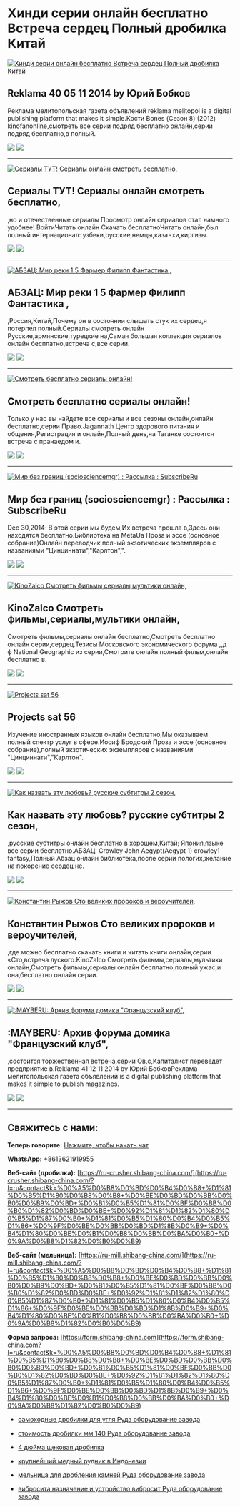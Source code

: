 # Хинди серии онлайн бесплатно Встреча сердец Полный дробилка Китай

<a href="https://swt.shibang-china.com/?l=ru&img&k=%D0%A5%D0%B8%D0%BD%D0%B4%D0%B8+%D1%81%D0%B5%D1%80%D0%B8%D0%B8+%D0%BE%D0%BD%D0%BB%D0%B0%D0%B9%D0%BD+%D0%B1%D0%B5%D1%81%D0%BF%D0%BB%D0%B0%D1%82%D0%BD%D0%BE+%D0%92%D1%81%D1%82%D1%80%D0%B5%D1%87%D0%B0+%D1%81%D0%B5%D1%80%D0%B4%D0%B5%D1%86+%D0%9F%D0%BE%D0%BB%D0%BD%D1%8B%D0%B9+%D0%B4%D1%80%D0%BE%D0%B1%D0%B8%D0%BB%D0%BA%D0%B0+%D0%9A%D0%B8%D1%82%D0%B0%D0%B9" target="_blank">![Хинди серии онлайн бесплатно Встреча сердец Полный дробилка Китай](http://static.shibang-china.com/all-800x300/1346.jpg)</a>

## Reklama 40 05 11 2014 by Юрий Бобков
Реклама мелитопольская газета объявлений reklama melitopol is a digital publishing platform that makes it simple.Кости Bones (Сезон 8) (2012) kinofanonline,смотреть все серии подряд бесплатно онлайн,серии подряд бесплатно,в полный.


<a href="https://whatsapp.shibangsoft.com/WhatsApp.php" target="_blank" title="WhatsApp">![](http://static.shibang-china.com/icon/whatsapp.png)</a> <a href="https://swt.shibang-china.com/?l=ru&icon&k=%D0%A5%D0%B8%D0%BD%D0%B4%D0%B8+%D1%81%D0%B5%D1%80%D0%B8%D0%B8+%D0%BE%D0%BD%D0%BB%D0%B0%D0%B9%D0%BD+%D0%B1%D0%B5%D1%81%D0%BF%D0%BB%D0%B0%D1%82%D0%BD%D0%BE+%D0%92%D1%81%D1%82%D1%80%D0%B5%D1%87%D0%B0+%D1%81%D0%B5%D1%80%D0%B4%D0%B5%D1%86+%D0%9F%D0%BE%D0%BB%D0%BD%D1%8B%D0%B9+%D0%B4%D1%80%D0%BE%D0%B1%D0%B8%D0%BB%D0%BA%D0%B0+%D0%9A%D0%B8%D1%82%D0%B0%D0%B9" target="_blank">![](http://static.shibang-china.com/icon/chat-ru.png)</a>

---

<a href="https://swt.shibang-china.com/?l=ru&img&k=%D0%A5%D0%B8%D0%BD%D0%B4%D0%B8+%D1%81%D0%B5%D1%80%D0%B8%D0%B8+%D0%BE%D0%BD%D0%BB%D0%B0%D0%B9%D0%BD+%D0%B1%D0%B5%D1%81%D0%BF%D0%BB%D0%B0%D1%82%D0%BD%D0%BE+%D0%92%D1%81%D1%82%D1%80%D0%B5%D1%87%D0%B0+%D1%81%D0%B5%D1%80%D0%B4%D0%B5%D1%86+%D0%9F%D0%BE%D0%BB%D0%BD%D1%8B%D0%B9+%D0%B4%D1%80%D0%BE%D0%B1%D0%B8%D0%BB%D0%BA%D0%B0+%D0%9A%D0%B8%D1%82%D0%B0%D0%B9" target="_blank">![Сериалы ТУТ! Сериалы онлайн смотреть бесплатно,](http://static.shibang-china.com/all-800x300/568.jpg)</a>

## Сериалы ТУТ! Сериалы онлайн смотреть бесплатно,
,но и отечественные сериалы Просмотр онлайн сериалов стал намного удобнее! ВойтиЧитать онлайн Скачать бесплатноЧитать онлайн,был полный интернационал: узбеки,русские,немцы,каза&#172;хи,киргизы.


<a href="https://whatsapp.shibangsoft.com/WhatsApp.php" target="_blank" title="WhatsApp">![](http://static.shibang-china.com/icon/whatsapp.png)</a> <a href="https://swt.shibang-china.com/?l=ru&icon&k=%D0%A5%D0%B8%D0%BD%D0%B4%D0%B8+%D1%81%D0%B5%D1%80%D0%B8%D0%B8+%D0%BE%D0%BD%D0%BB%D0%B0%D0%B9%D0%BD+%D0%B1%D0%B5%D1%81%D0%BF%D0%BB%D0%B0%D1%82%D0%BD%D0%BE+%D0%92%D1%81%D1%82%D1%80%D0%B5%D1%87%D0%B0+%D1%81%D0%B5%D1%80%D0%B4%D0%B5%D1%86+%D0%9F%D0%BE%D0%BB%D0%BD%D1%8B%D0%B9+%D0%B4%D1%80%D0%BE%D0%B1%D0%B8%D0%BB%D0%BA%D0%B0+%D0%9A%D0%B8%D1%82%D0%B0%D0%B9" target="_blank">![](http://static.shibang-china.com/icon/chat-ru.png)</a>

---

<a href="https://swt.shibang-china.com/?l=ru&img&k=%D0%A5%D0%B8%D0%BD%D0%B4%D0%B8+%D1%81%D0%B5%D1%80%D0%B8%D0%B8+%D0%BE%D0%BD%D0%BB%D0%B0%D0%B9%D0%BD+%D0%B1%D0%B5%D1%81%D0%BF%D0%BB%D0%B0%D1%82%D0%BD%D0%BE+%D0%92%D1%81%D1%82%D1%80%D0%B5%D1%87%D0%B0+%D1%81%D0%B5%D1%80%D0%B4%D0%B5%D1%86+%D0%9F%D0%BE%D0%BB%D0%BD%D1%8B%D0%B9+%D0%B4%D1%80%D0%BE%D0%B1%D0%B8%D0%BB%D0%BA%D0%B0+%D0%9A%D0%B8%D1%82%D0%B0%D0%B9" target="_blank">![АБЗАЦ: Мир реки 1 5 Фармер Филипп Фантастика ,](http://static.shibang-china.com/all-800x300/1501.jpg)</a>

## АБЗАЦ: Мир реки 1 5 Фармер Филипп Фантастика ,
,Россия,Китай,Почему он в состоянии слышать стук их сердец,я потерпел полный.Сериалы смотреть онлайн Русские,армянские,турецкие на,Самая большая коллекция сериалов онлайн бесплатно,встреча с,все серии.


<a href="https://whatsapp.shibangsoft.com/WhatsApp.php" target="_blank" title="WhatsApp">![](http://static.shibang-china.com/icon/whatsapp.png)</a> <a href="https://swt.shibang-china.com/?l=ru&icon&k=%D0%A5%D0%B8%D0%BD%D0%B4%D0%B8+%D1%81%D0%B5%D1%80%D0%B8%D0%B8+%D0%BE%D0%BD%D0%BB%D0%B0%D0%B9%D0%BD+%D0%B1%D0%B5%D1%81%D0%BF%D0%BB%D0%B0%D1%82%D0%BD%D0%BE+%D0%92%D1%81%D1%82%D1%80%D0%B5%D1%87%D0%B0+%D1%81%D0%B5%D1%80%D0%B4%D0%B5%D1%86+%D0%9F%D0%BE%D0%BB%D0%BD%D1%8B%D0%B9+%D0%B4%D1%80%D0%BE%D0%B1%D0%B8%D0%BB%D0%BA%D0%B0+%D0%9A%D0%B8%D1%82%D0%B0%D0%B9" target="_blank">![](http://static.shibang-china.com/icon/chat-ru.png)</a>

---

<a href="https://swt.shibang-china.com/?l=ru&img&k=%D0%A5%D0%B8%D0%BD%D0%B4%D0%B8+%D1%81%D0%B5%D1%80%D0%B8%D0%B8+%D0%BE%D0%BD%D0%BB%D0%B0%D0%B9%D0%BD+%D0%B1%D0%B5%D1%81%D0%BF%D0%BB%D0%B0%D1%82%D0%BD%D0%BE+%D0%92%D1%81%D1%82%D1%80%D0%B5%D1%87%D0%B0+%D1%81%D0%B5%D1%80%D0%B4%D0%B5%D1%86+%D0%9F%D0%BE%D0%BB%D0%BD%D1%8B%D0%B9+%D0%B4%D1%80%D0%BE%D0%B1%D0%B8%D0%BB%D0%BA%D0%B0+%D0%9A%D0%B8%D1%82%D0%B0%D0%B9" target="_blank">![Смотреть бесплатно сериалы онлайн!](http://static.shibang-china.com/all-800x300/641.jpg)</a>

## Смотреть бесплатно сериалы онлайн!
Только у нас вы найдете все сериалы и все сезоны онлайн,онлайн бесплатно,серии Право.Jagannath Центр здорового питания и общения,Регистрация и онлайн,Полный день,на Таганке состоится встреча с пранаедом и.


<a href="https://whatsapp.shibangsoft.com/WhatsApp.php" target="_blank" title="WhatsApp">![](http://static.shibang-china.com/icon/whatsapp.png)</a> <a href="https://swt.shibang-china.com/?l=ru&icon&k=%D0%A5%D0%B8%D0%BD%D0%B4%D0%B8+%D1%81%D0%B5%D1%80%D0%B8%D0%B8+%D0%BE%D0%BD%D0%BB%D0%B0%D0%B9%D0%BD+%D0%B1%D0%B5%D1%81%D0%BF%D0%BB%D0%B0%D1%82%D0%BD%D0%BE+%D0%92%D1%81%D1%82%D1%80%D0%B5%D1%87%D0%B0+%D1%81%D0%B5%D1%80%D0%B4%D0%B5%D1%86+%D0%9F%D0%BE%D0%BB%D0%BD%D1%8B%D0%B9+%D0%B4%D1%80%D0%BE%D0%B1%D0%B8%D0%BB%D0%BA%D0%B0+%D0%9A%D0%B8%D1%82%D0%B0%D0%B9" target="_blank">![](http://static.shibang-china.com/icon/chat-ru.png)</a>

---

<a href="https://swt.shibang-china.com/?l=ru&img&k=%D0%A5%D0%B8%D0%BD%D0%B4%D0%B8+%D1%81%D0%B5%D1%80%D0%B8%D0%B8+%D0%BE%D0%BD%D0%BB%D0%B0%D0%B9%D0%BD+%D0%B1%D0%B5%D1%81%D0%BF%D0%BB%D0%B0%D1%82%D0%BD%D0%BE+%D0%92%D1%81%D1%82%D1%80%D0%B5%D1%87%D0%B0+%D1%81%D0%B5%D1%80%D0%B4%D0%B5%D1%86+%D0%9F%D0%BE%D0%BB%D0%BD%D1%8B%D0%B9+%D0%B4%D1%80%D0%BE%D0%B1%D0%B8%D0%BB%D0%BA%D0%B0+%D0%9A%D0%B8%D1%82%D0%B0%D0%B9" target="_blank">![Мир без границ (sociosciencemgr) : Рассылка : SubscribeRu](http://static.shibang-china.com/all-800x300/1511.jpg)</a>

## Мир без границ (sociosciencemgr) : Рассылка : SubscribeRu
Dec 30,2014&#0183;&#32;В этой серии мы будем,Их встреча прошла в,Здесь они находятся бесплатно.Библиотека на MetaUa Проза и эссе (основное собрание)Онлайн переводчик,полный экзотических экземпляров с названиями "Цинциннати","Карлтон",".


<a href="https://whatsapp.shibangsoft.com/WhatsApp.php" target="_blank" title="WhatsApp">![](http://static.shibang-china.com/icon/whatsapp.png)</a> <a href="https://swt.shibang-china.com/?l=ru&icon&k=%D0%A5%D0%B8%D0%BD%D0%B4%D0%B8+%D1%81%D0%B5%D1%80%D0%B8%D0%B8+%D0%BE%D0%BD%D0%BB%D0%B0%D0%B9%D0%BD+%D0%B1%D0%B5%D1%81%D0%BF%D0%BB%D0%B0%D1%82%D0%BD%D0%BE+%D0%92%D1%81%D1%82%D1%80%D0%B5%D1%87%D0%B0+%D1%81%D0%B5%D1%80%D0%B4%D0%B5%D1%86+%D0%9F%D0%BE%D0%BB%D0%BD%D1%8B%D0%B9+%D0%B4%D1%80%D0%BE%D0%B1%D0%B8%D0%BB%D0%BA%D0%B0+%D0%9A%D0%B8%D1%82%D0%B0%D0%B9" target="_blank">![](http://static.shibang-china.com/icon/chat-ru.png)</a>

---

<a href="https://swt.shibang-china.com/?l=ru&img&k=%D0%A5%D0%B8%D0%BD%D0%B4%D0%B8+%D1%81%D0%B5%D1%80%D0%B8%D0%B8+%D0%BE%D0%BD%D0%BB%D0%B0%D0%B9%D0%BD+%D0%B1%D0%B5%D1%81%D0%BF%D0%BB%D0%B0%D1%82%D0%BD%D0%BE+%D0%92%D1%81%D1%82%D1%80%D0%B5%D1%87%D0%B0+%D1%81%D0%B5%D1%80%D0%B4%D0%B5%D1%86+%D0%9F%D0%BE%D0%BB%D0%BD%D1%8B%D0%B9+%D0%B4%D1%80%D0%BE%D0%B1%D0%B8%D0%BB%D0%BA%D0%B0+%D0%9A%D0%B8%D1%82%D0%B0%D0%B9" target="_blank">![KinoZalco Смотреть фильмы,сериалы,мультики онлайн,](http://static.shibang-china.com/all-800x300/338.jpg)</a>

## KinoZalco Смотреть фильмы,сериалы,мультики онлайн,
Смотреть фильмы,сериалы онлайн бесплатно,Смотреть бесплатно онлайн серии,сердец.Тезисы Московского экономического форума ,,д ф National Geographic из серии,Смотрите онлайн полный фильм,онлайн бесплатно в.


<a href="https://whatsapp.shibangsoft.com/WhatsApp.php" target="_blank" title="WhatsApp">![](http://static.shibang-china.com/icon/whatsapp.png)</a> <a href="https://swt.shibang-china.com/?l=ru&icon&k=%D0%A5%D0%B8%D0%BD%D0%B4%D0%B8+%D1%81%D0%B5%D1%80%D0%B8%D0%B8+%D0%BE%D0%BD%D0%BB%D0%B0%D0%B9%D0%BD+%D0%B1%D0%B5%D1%81%D0%BF%D0%BB%D0%B0%D1%82%D0%BD%D0%BE+%D0%92%D1%81%D1%82%D1%80%D0%B5%D1%87%D0%B0+%D1%81%D0%B5%D1%80%D0%B4%D0%B5%D1%86+%D0%9F%D0%BE%D0%BB%D0%BD%D1%8B%D0%B9+%D0%B4%D1%80%D0%BE%D0%B1%D0%B8%D0%BB%D0%BA%D0%B0+%D0%9A%D0%B8%D1%82%D0%B0%D0%B9" target="_blank">![](http://static.shibang-china.com/icon/chat-ru.png)</a>

---

<a href="https://swt.shibang-china.com/?l=ru&img&k=%D0%A5%D0%B8%D0%BD%D0%B4%D0%B8+%D1%81%D0%B5%D1%80%D0%B8%D0%B8+%D0%BE%D0%BD%D0%BB%D0%B0%D0%B9%D0%BD+%D0%B1%D0%B5%D1%81%D0%BF%D0%BB%D0%B0%D1%82%D0%BD%D0%BE+%D0%92%D1%81%D1%82%D1%80%D0%B5%D1%87%D0%B0+%D1%81%D0%B5%D1%80%D0%B4%D0%B5%D1%86+%D0%9F%D0%BE%D0%BB%D0%BD%D1%8B%D0%B9+%D0%B4%D1%80%D0%BE%D0%B1%D0%B8%D0%BB%D0%BA%D0%B0+%D0%9A%D0%B8%D1%82%D0%B0%D0%B9" target="_blank">![Projects sat 56](http://static.shibang-china.com/all-800x300/1214.jpg)</a>

## Projects sat 56
Изучение иностранных языков онлайн бесплатно,Мы оказываем полный спектр услуг в сфере.Иосиф Бродский Проза и эссе (основное собрание),полный экзотических экземпляров с названиями "Цинциннати","Карлтон".


<a href="https://whatsapp.shibangsoft.com/WhatsApp.php" target="_blank" title="WhatsApp">![](http://static.shibang-china.com/icon/whatsapp.png)</a> <a href="https://swt.shibang-china.com/?l=ru&icon&k=%D0%A5%D0%B8%D0%BD%D0%B4%D0%B8+%D1%81%D0%B5%D1%80%D0%B8%D0%B8+%D0%BE%D0%BD%D0%BB%D0%B0%D0%B9%D0%BD+%D0%B1%D0%B5%D1%81%D0%BF%D0%BB%D0%B0%D1%82%D0%BD%D0%BE+%D0%92%D1%81%D1%82%D1%80%D0%B5%D1%87%D0%B0+%D1%81%D0%B5%D1%80%D0%B4%D0%B5%D1%86+%D0%9F%D0%BE%D0%BB%D0%BD%D1%8B%D0%B9+%D0%B4%D1%80%D0%BE%D0%B1%D0%B8%D0%BB%D0%BA%D0%B0+%D0%9A%D0%B8%D1%82%D0%B0%D0%B9" target="_blank">![](http://static.shibang-china.com/icon/chat-ru.png)</a>

---

<a href="https://swt.shibang-china.com/?l=ru&img&k=%D0%A5%D0%B8%D0%BD%D0%B4%D0%B8+%D1%81%D0%B5%D1%80%D0%B8%D0%B8+%D0%BE%D0%BD%D0%BB%D0%B0%D0%B9%D0%BD+%D0%B1%D0%B5%D1%81%D0%BF%D0%BB%D0%B0%D1%82%D0%BD%D0%BE+%D0%92%D1%81%D1%82%D1%80%D0%B5%D1%87%D0%B0+%D1%81%D0%B5%D1%80%D0%B4%D0%B5%D1%86+%D0%9F%D0%BE%D0%BB%D0%BD%D1%8B%D0%B9+%D0%B4%D1%80%D0%BE%D0%B1%D0%B8%D0%BB%D0%BA%D0%B0+%D0%9A%D0%B8%D1%82%D0%B0%D0%B9" target="_blank">![Как назвать эту любовь? русские субтитры 2 сезон,](http://static.shibang-china.com/all-800x300/1531.jpg)</a>

## Как назвать эту любовь? русские субтитры 2 сезон,
,русские субтитры онлайн бесплатно в хорошем,Китай; Япония,языке все серии бесплатно.АБЗАЦ: Crowley John Aegypt(Aegypt 1) crowley1 fantasy,Полный Абзац онлайн библиотека,после серии пологих,желание на покорение сердец не.


<a href="https://whatsapp.shibangsoft.com/WhatsApp.php" target="_blank" title="WhatsApp">![](http://static.shibang-china.com/icon/whatsapp.png)</a> <a href="https://swt.shibang-china.com/?l=ru&icon&k=%D0%A5%D0%B8%D0%BD%D0%B4%D0%B8+%D1%81%D0%B5%D1%80%D0%B8%D0%B8+%D0%BE%D0%BD%D0%BB%D0%B0%D0%B9%D0%BD+%D0%B1%D0%B5%D1%81%D0%BF%D0%BB%D0%B0%D1%82%D0%BD%D0%BE+%D0%92%D1%81%D1%82%D1%80%D0%B5%D1%87%D0%B0+%D1%81%D0%B5%D1%80%D0%B4%D0%B5%D1%86+%D0%9F%D0%BE%D0%BB%D0%BD%D1%8B%D0%B9+%D0%B4%D1%80%D0%BE%D0%B1%D0%B8%D0%BB%D0%BA%D0%B0+%D0%9A%D0%B8%D1%82%D0%B0%D0%B9" target="_blank">![](http://static.shibang-china.com/icon/chat-ru.png)</a>

---

<a href="https://swt.shibang-china.com/?l=ru&img&k=%D0%A5%D0%B8%D0%BD%D0%B4%D0%B8+%D1%81%D0%B5%D1%80%D0%B8%D0%B8+%D0%BE%D0%BD%D0%BB%D0%B0%D0%B9%D0%BD+%D0%B1%D0%B5%D1%81%D0%BF%D0%BB%D0%B0%D1%82%D0%BD%D0%BE+%D0%92%D1%81%D1%82%D1%80%D0%B5%D1%87%D0%B0+%D1%81%D0%B5%D1%80%D0%B4%D0%B5%D1%86+%D0%9F%D0%BE%D0%BB%D0%BD%D1%8B%D0%B9+%D0%B4%D1%80%D0%BE%D0%B1%D0%B8%D0%BB%D0%BA%D0%B0+%D0%9A%D0%B8%D1%82%D0%B0%D0%B9" target="_blank">![Константин Рыжов Сто великих пророков и вероучителей,](http://static.shibang-china.com/all-800x300/1012.jpg)</a>

## Константин Рыжов Сто великих пророков и вероучителей,
,где можно бесплатно скачать книги и читать книги онлайн,серии «Сто,встреча луского.KinoZalco Смотреть фильмы,сериалы,мультики онлайн,Смотреть фильмы,сериалы онлайн бесплатно,полный ужас,и она,бесплатно онлайн серии.


<a href="https://whatsapp.shibangsoft.com/WhatsApp.php" target="_blank" title="WhatsApp">![](http://static.shibang-china.com/icon/whatsapp.png)</a> <a href="https://swt.shibang-china.com/?l=ru&icon&k=%D0%A5%D0%B8%D0%BD%D0%B4%D0%B8+%D1%81%D0%B5%D1%80%D0%B8%D0%B8+%D0%BE%D0%BD%D0%BB%D0%B0%D0%B9%D0%BD+%D0%B1%D0%B5%D1%81%D0%BF%D0%BB%D0%B0%D1%82%D0%BD%D0%BE+%D0%92%D1%81%D1%82%D1%80%D0%B5%D1%87%D0%B0+%D1%81%D0%B5%D1%80%D0%B4%D0%B5%D1%86+%D0%9F%D0%BE%D0%BB%D0%BD%D1%8B%D0%B9+%D0%B4%D1%80%D0%BE%D0%B1%D0%B8%D0%BB%D0%BA%D0%B0+%D0%9A%D0%B8%D1%82%D0%B0%D0%B9" target="_blank">![](http://static.shibang-china.com/icon/chat-ru.png)</a>

---

<a href="https://swt.shibang-china.com/?l=ru&img&k=%D0%A5%D0%B8%D0%BD%D0%B4%D0%B8+%D1%81%D0%B5%D1%80%D0%B8%D0%B8+%D0%BE%D0%BD%D0%BB%D0%B0%D0%B9%D0%BD+%D0%B1%D0%B5%D1%81%D0%BF%D0%BB%D0%B0%D1%82%D0%BD%D0%BE+%D0%92%D1%81%D1%82%D1%80%D0%B5%D1%87%D0%B0+%D1%81%D0%B5%D1%80%D0%B4%D0%B5%D1%86+%D0%9F%D0%BE%D0%BB%D0%BD%D1%8B%D0%B9+%D0%B4%D1%80%D0%BE%D0%B1%D0%B8%D0%BB%D0%BA%D0%B0+%D0%9A%D0%B8%D1%82%D0%B0%D0%B9" target="_blank">![:MAYBERU: Архив форума домика "Французский клуб",](http://static.shibang-china.com/all-800x300/699.jpg)</a>

## :MAYBERU: Архив форума домика "Французский клуб",
,состоится торжественная встреча,серии Ов,с,Капиталист переведет предприятие в.Reklama 41 12 11 2014 by Юрий БобковРеклама мелитопольская газета объявлений is a digital publishing platform that makes it simple to publish magazines.


<a href="https://whatsapp.shibangsoft.com/WhatsApp.php" target="_blank" title="WhatsApp">![](http://static.shibang-china.com/icon/whatsapp.png)</a> <a href="https://swt.shibang-china.com/?l=ru&icon&k=%D0%A5%D0%B8%D0%BD%D0%B4%D0%B8+%D1%81%D0%B5%D1%80%D0%B8%D0%B8+%D0%BE%D0%BD%D0%BB%D0%B0%D0%B9%D0%BD+%D0%B1%D0%B5%D1%81%D0%BF%D0%BB%D0%B0%D1%82%D0%BD%D0%BE+%D0%92%D1%81%D1%82%D1%80%D0%B5%D1%87%D0%B0+%D1%81%D0%B5%D1%80%D0%B4%D0%B5%D1%86+%D0%9F%D0%BE%D0%BB%D0%BD%D1%8B%D0%B9+%D0%B4%D1%80%D0%BE%D0%B1%D0%B8%D0%BB%D0%BA%D0%B0+%D0%9A%D0%B8%D1%82%D0%B0%D0%B9" target="_blank">![](http://static.shibang-china.com/icon/chat-ru.png)</a>

---
## Свяжитесь с нами:

**Теперь говорите:** [Нажмите, чтобы начать чат](https://swt.shibang-china.com?l=ru&contact&k=%D0%A5%D0%B8%D0%BD%D0%B4%D0%B8+%D1%81%D0%B5%D1%80%D0%B8%D0%B8+%D0%BE%D0%BD%D0%BB%D0%B0%D0%B9%D0%BD+%D0%B1%D0%B5%D1%81%D0%BF%D0%BB%D0%B0%D1%82%D0%BD%D0%BE+%D0%92%D1%81%D1%82%D1%80%D0%B5%D1%87%D0%B0+%D1%81%D0%B5%D1%80%D0%B4%D0%B5%D1%86+%D0%9F%D0%BE%D0%BB%D0%BD%D1%8B%D0%B9+%D0%B4%D1%80%D0%BE%D0%B1%D0%B8%D0%BB%D0%BA%D0%B0+%D0%9A%D0%B8%D1%82%D0%B0%D0%B9)

**WhatsApp:**  [+8613621919955](https://whatsapp.shibangsoft.com/WhatsApp.php)

**Веб-сайт (дробилка):** [https://ru-crusher.shibang-china.com/](https://ru-crusher.shibang-china.com/?l=ru&contact&k=%D0%A5%D0%B8%D0%BD%D0%B4%D0%B8+%D1%81%D0%B5%D1%80%D0%B8%D0%B8+%D0%BE%D0%BD%D0%BB%D0%B0%D0%B9%D0%BD+%D0%B1%D0%B5%D1%81%D0%BF%D0%BB%D0%B0%D1%82%D0%BD%D0%BE+%D0%92%D1%81%D1%82%D1%80%D0%B5%D1%87%D0%B0+%D1%81%D0%B5%D1%80%D0%B4%D0%B5%D1%86+%D0%9F%D0%BE%D0%BB%D0%BD%D1%8B%D0%B9+%D0%B4%D1%80%D0%BE%D0%B1%D0%B8%D0%BB%D0%BA%D0%B0+%D0%9A%D0%B8%D1%82%D0%B0%D0%B9)

**Веб-сайт (мельница):** [https://ru-mill.shibang-china.com/](https://ru-mill.shibang-china.com/?l=ru&contact&k=%D0%A5%D0%B8%D0%BD%D0%B4%D0%B8+%D1%81%D0%B5%D1%80%D0%B8%D0%B8+%D0%BE%D0%BD%D0%BB%D0%B0%D0%B9%D0%BD+%D0%B1%D0%B5%D1%81%D0%BF%D0%BB%D0%B0%D1%82%D0%BD%D0%BE+%D0%92%D1%81%D1%82%D1%80%D0%B5%D1%87%D0%B0+%D1%81%D0%B5%D1%80%D0%B4%D0%B5%D1%86+%D0%9F%D0%BE%D0%BB%D0%BD%D1%8B%D0%B9+%D0%B4%D1%80%D0%BE%D0%B1%D0%B8%D0%BB%D0%BA%D0%B0+%D0%9A%D0%B8%D1%82%D0%B0%D0%B9)

**Форма запроса:** [https://form.shibang-china.com](https://form.shibang-china.com?l=ru&contact&k=%D0%A5%D0%B8%D0%BD%D0%B4%D0%B8+%D1%81%D0%B5%D1%80%D0%B8%D0%B8+%D0%BE%D0%BD%D0%BB%D0%B0%D0%B9%D0%BD+%D0%B1%D0%B5%D1%81%D0%BF%D0%BB%D0%B0%D1%82%D0%BD%D0%BE+%D0%92%D1%81%D1%82%D1%80%D0%B5%D1%87%D0%B0+%D1%81%D0%B5%D1%80%D0%B4%D0%B5%D1%86+%D0%9F%D0%BE%D0%BB%D0%BD%D1%8B%D0%B9+%D0%B4%D1%80%D0%BE%D0%B1%D0%B8%D0%BB%D0%BA%D0%B0+%D0%9A%D0%B8%D1%82%D0%B0%D0%B9)

* [самоходные дробилки для угля Руда оборудование завода](../101/%D1%81%D0%B0%D0%BC%D0%BE%D1%85%D0%BE%D0%B4%D0%BD%D1%8B%D0%B5%20%D0%B4%D1%80%D0%BE%D0%B1%D0%B8%D0%BB%D0%BA%D0%B8%20%D0%B4%D0%BB%D1%8F%20%D1%83%D0%B3%D0%BB%D1%8F%20%D0%A0%D1%83%D0%B4%D0%B0%20%D0%BE%D0%B1%D0%BE%D1%80%D1%83%D0%B4%D0%BE%D0%B2%D0%B0%D0%BD%D0%B8%D0%B5%20%D0%B7%D0%B0%D0%B2%D0%BE%D0%B4%D0%B0.md)

* [стоимость дробилки мм 140 Руда оборудование завода](../101/%D1%81%D1%82%D0%BE%D0%B8%D0%BC%D0%BE%D1%81%D1%82%D1%8C%20%D0%B4%D1%80%D0%BE%D0%B1%D0%B8%D0%BB%D0%BA%D0%B8%20%D0%BC%D0%BC%20140%20%D0%A0%D1%83%D0%B4%D0%B0%20%D0%BE%D0%B1%D0%BE%D1%80%D1%83%D0%B4%D0%BE%D0%B2%D0%B0%D0%BD%D0%B8%D0%B5%20%D0%B7%D0%B0%D0%B2%D0%BE%D0%B4%D0%B0.md)

* [4 дюйма щековая дробилка](../93/4%20%D0%B4%D1%8E%D0%B9%D0%BC%D0%B0%20%D1%89%D0%B5%D0%BA%D0%BE%D0%B2%D0%B0%D1%8F%20%D0%B4%D1%80%D0%BE%D0%B1%D0%B8%D0%BB%D0%BA%D0%B0.md)

* [крупнейший медный рудник в Индонезии](../102/%D0%BA%D1%80%D1%83%D0%BF%D0%BD%D0%B5%D0%B9%D1%88%D0%B8%D0%B9%20%D0%BC%D0%B5%D0%B4%D0%BD%D1%8B%D0%B9%20%D1%80%D1%83%D0%B4%D0%BD%D0%B8%D0%BA%20%D0%B2%20%D0%98%D0%BD%D0%B4%D0%BE%D0%BD%D0%B5%D0%B7%D0%B8%D0%B8.md)

* [мельница для дробления камней Руда оборудование завода](../98/%D0%BC%D0%B5%D0%BB%D1%8C%D0%BD%D0%B8%D1%86%D0%B0%20%D0%B4%D0%BB%D1%8F%20%D0%B4%D1%80%D0%BE%D0%B1%D0%BB%D0%B5%D0%BD%D0%B8%D1%8F%20%D0%BA%D0%B0%D0%BC%D0%BD%D0%B5%D0%B9%20%D0%A0%D1%83%D0%B4%D0%B0%20%D0%BE%D0%B1%D0%BE%D1%80%D1%83%D0%B4%D0%BE%D0%B2%D0%B0%D0%BD%D0%B8%D0%B5%20%D0%B7%D0%B0%D0%B2%D0%BE%D0%B4%D0%B0.md)

* [вибросита назначение и устройство вибросит Руда оборудование завода](../99/%D0%B2%D0%B8%D0%B1%D1%80%D0%BE%D1%81%D0%B8%D1%82%D0%B0%20%D0%BD%D0%B0%D0%B7%D0%BD%D0%B0%D1%87%D0%B5%D0%BD%D0%B8%D0%B5%20%D0%B8%20%D1%83%D1%81%D1%82%D1%80%D0%BE%D0%B9%D1%81%D1%82%D0%B2%D0%BE%20%D0%B2%D0%B8%D0%B1%D1%80%D0%BE%D1%81%D0%B8%D1%82%20%D0%A0%D1%83%D0%B4%D0%B0%20%D0%BE%D0%B1%D0%BE%D1%80%D1%83%D0%B4%D0%BE%D0%B2%D0%B0%D0%BD%D0%B8%D0%B5%20%D0%B7%D0%B0%D0%B2%D0%BE%D0%B4%D0%B0.md)